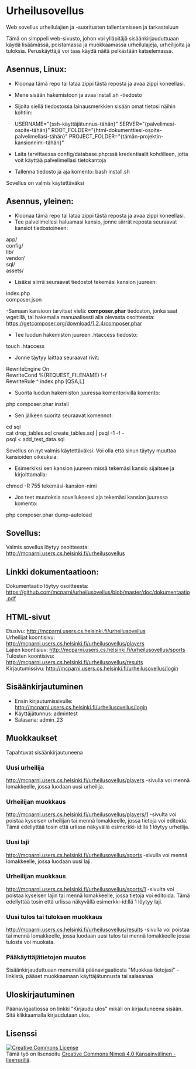 # Urheilusovellus
Web sovellus urheilulajien ja -suoritusten tallentamiseen ja tarkasteluun 

Tämä on simppeli web-sivusto, johon voi ylläpitäjä sisäänkirjauduttuaan käydä lisäämässä, poistamassa ja muokkaamassa urheilulajeja, urheilijoita ja tuloksia. Peruskäyttäjä voi taas käydä näitä pelkästään katselemassa.

## Asennus, Linux:

- Kloonaa tämä repo tai lataa zippi tästä reposta ja avaa zippi koneellasi.

- Mene sisään hakemistoon ja avaa install.sh -tiedosto

- Sijoita siellä tiedostossa lainausmerkkien sisään omat tietosi näihin kohtiin:

	USERNAME="{ssh-käyttäjätunnus-tähän}"
	SERVER="{palvelimesi-osoite-tähän}"
	ROOT_FOLDER="{html-dokumenttiesi-osoite-palvelimellasi-tähän}"
	PROJECT_FOLDER="{tämän-projektin-kansionnimi-tähän}"

- Laita tarvittaessa config/database.php:ssä kredentiaalit kohdilleen, jotta voit käyttää palvelimellasi tietokantoja

- Tallenna tiedosto ja aja komento:
	bash install.sh

Sovellus on valmis käytettäväksi

## Asennus, yleinen:
- Kloonaa tämä repo tai lataa zippi tästä reposta ja avaa zippi koneellasi.
- Tee palvelimellesi haluamasi kansio, jonne siirrät reposta seuraavat kansiot tiedostoineen:

app/<br>
config/<br>
lib/<br> 
vendor/<br> 
sql/<br> 
assets/<br>

- Lisäksi siirrä seuraavat tiedostot tekemäsi kansion juureen:

index.php<br> 
composer.json<br>

-Samaan kansioon tarvitset vielä: <b>composer.phar</b> tiedoston, jonka saat wget:llä, tai hakemalla manuaalisesti alla olevasta osoitteesta:<br>
https://getcomposer.org/download/1.2.4/composer.phar

- Tee luodun hakemiston juureen .htaccess tiedosto:

touch .htaccess

- Jonne täytyy laittaa seuraavat rivit:

RewriteEngine On<br>
RewriteCond %{REQUEST_FILENAME} !-f<br>
RewriteRule ^ index.php [QSA,L]<br>


- Suorita luodun hakemiston juuressa komentorivillä komento:

php composer.phar install

- Sen jälkeen suorita seuraavat komennot:

cd sql<br>
cat drop_tables.sql create_tables.sql | psql -1 -f -<br>
psql < add_test_data.sql<br>

Sovellus on nyt valmis käytettäväksi. Voi olla että sinun täytyy muuttaa kansioiden oikeuksia:

- Esimerkiksi sen kansion juureen missä tekemäsi kansio sijaitsee ja kirjoittamalla:

chmod -R 755 tekemäsi-kansion-nimi

- Jos teet muutoksia sovellukseesi aja tekemäsi kansion juuressa komento:

php composer.phar dump-autoload



## Sovellus:
Valmis sovellus löytyy osoitteesta: 
<a href="http://mcparni.users.cs.helsinki.fi/urheilusovellus" target="_blank">http://mcparni.users.cs.helsinki.fi/urheilusovellus</a>

## Linkki dokumentaatioon:
Dokumentaatio löytyy osoitteesta:
<a href="https://github.com/mcparni/urheilusovellus/blob/master/doc/dokumentaatio.pdf" target="_blank">https://github.com/mcparni/urheilusovellus/blob/master/doc/dokumentaatio.pdf</a>

## HTML-sivut
Etusivu: http://mcparni.users.cs.helsinki.fi/urheilusovellus <br/>
Urheilijat koontisivu: http://mcparni.users.cs.helsinki.fi/urheilusovellus/players <br/>
Lajien koontisiuv: http://mcparni.users.cs.helsinki.fi/urheilusovellus/sports <br/>
Tulosten koontisivu: http://mcparni.users.cs.helsinki.fi/urheilusovellus/results <br/>
Kirjautumissivu: http://mcparni.users.cs.helsinki.fi/urheilusovellus/login <br/>

## Sisäänkirjautuminen
- Ensin kirjautumissivulle: http://mcparni.users.cs.helsinki.fi/urheilusovellus/login <br/>
- Käyttäjätunnus: admintest
- Salasana: admin_23

## Muokkaukset
Tapahtuvat sisäänkirjautuneena

### Uusi urheilija
http://mcparni.users.cs.helsinki.fi/urheilusovellus/players -sivulla voi mennä lomakkeelle, jossa luodaan uusi urheilija.
### Urheilijan muokkaus
http://mcparni.users.cs.helsinki.fi/urheilusovellus/players/1 -sivulta voi poistaa kyseisen urheilijan tai mennä lomakkeelle, jossa tietoja voi editoida. Tämä edellyttää tosin että urlissa näkyvällä esimerkki-id:llä 1 löytyy urheilija.

### Uusi laji
http://mcparni.users.cs.helsinki.fi/urheilusovellus/sports -sivulla voi mennä lomakkeelle, jossa luodaan uusi laji.

### Urheilijan muokkaus
http://mcparni.users.cs.helsinki.fi/urheilusovellus/sports/1 -sivulta voi poistaa kyseisen lajin tai mennä lomakkeelle, jossa tietoja voi editoida. Tämä edellyttää tosin että urlissa näkyvällä esimerkki-id:llä 1 löytyy laji.

### Uusi tulos tai tuloksen muokkaus
http://mcparni.users.cs.helsinki.fi/urheilusovellus/results -sivulla voi poistaa tai mennä lomakkeelle, jossa luodaan uusi tulos tai mennä lomakkeelle jossa tulosta voi muokata.

### Pääkäyttäjätietojen muutos
Sisäänkirjauduttuaan menemällä päänavigaatiosta "Muokkaa tietojasi" -linkistä, pääset muokkaamaan käyttäjätunnusta tai salasanaa

## Uloskirjautuminen
Päänavigaatiossa on linkki "Kirjaudu ulos" mikäli on kirjautuneena sisään. Sitä klikkaamalla kirjaudutaan ulos.

## Lisenssi

<a rel="license" href="http://creativecommons.org/licenses/by/4.0/"><img alt="Creative Commons License" style="border-width:0" src="https://i.creativecommons.org/l/by/4.0/88x31.png" /></a><br />Tämä työ on lisensoitu <a rel="license" href="http://creativecommons.org/licenses/by/4.0/">Creative Commons Nimeä 4.0 Kansainvälinen -lisenssillä</a>.


